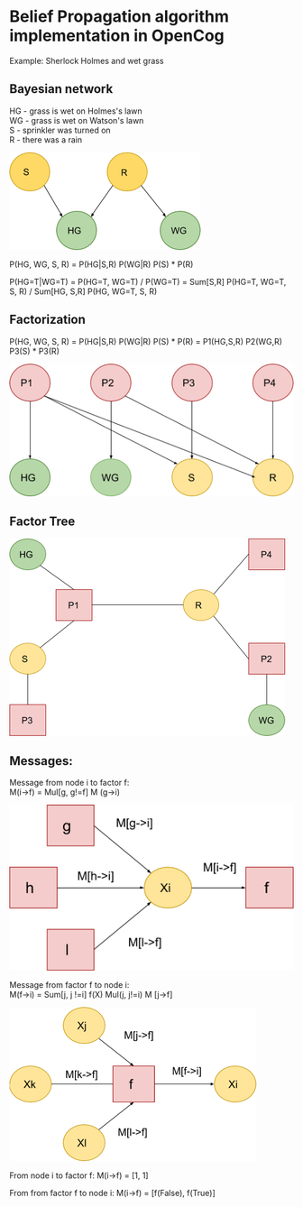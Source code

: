 # Belief Propagation algorithm implementation in OpenCog

Example: Sherlock Holmes and wet grass

## Bayesian network

HG - grass is wet on Holmes's lawn  
WG - grass is wet on Watson's lawn  
S - sprinkler was turned on  
R - there was a rain

![Bayesian Network](images/belief_propagation/holmes_grass_bayesian_network.png)

P(HG, WG, S, R) = P(HG|S,R) P(WG|R)  P(S) * P(R)

P(HG=T|WG=T) = P(HG=T, WG=T) / P(WG=T) = Sum[S,R] P(HG=T, WG=T, S, R) / Sum[HG, S,R] P(HG, WG=T, S, R)

## Factorization

P(HG, WG, S, R) = P(HG|S,R) P(WG|R) P(S) * P(R) = P1(HG,S,R) P2(WG,R) P3(S) * P3(R)

![Bayesian Network Factorization](images/belief_propagation/holmes_grass_factorization.png)

## Factor Tree

![Bayesian Network Factor Tree](images/belief_propagation/holmes_grass_factor_tree.png)


## Messages:


Message from node i to factor f:  
M(i->f) = Mul[g, g!=f] M (g->i)

![Bayesian Network Factor Tree](images/belief_propagation/factor_tree_message_var_f.png)


Message from factor f to node i:  
M(f->i) = Sum[j, j !=i] f(X) Mul(j, j!=i) M [j->f]

![Bayesian Network Factor Tree](images/belief_propagation/factor_tree_message_f_var.png)

From node i to factor f:
M(i->f) = [1, 1]

From from factor f to node i:
M(i->f) = [f(False), f(True)]




